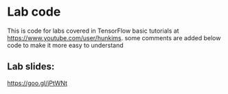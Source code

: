 # Lab code
This is code for labs covered in TensorFlow basic tutorials at https://www.youtube.com/user/hunkims. some comments are added below code to make it more easy to understand

## Lab slides:
https://goo.gl/jPtWNt
